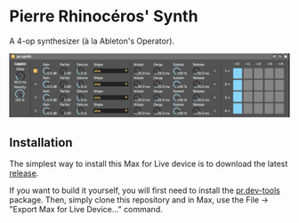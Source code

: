 # Pierre Rhinocéros' Synth
A 4-op synthesizer (à la Ableton's Operator).

![Screenshot](screenshot.png)

## Installation
The simplest way to install this Max for Live device is to download the latest
[release](https://github.com/neta-elad/pr.synth/releases).

If you want to build it yourself, you will first need to install the 
[pr.dev-tools](https://github.com/neta-elad/pr.dev-tools) package.
Then, simply clone this repository and in Max, use the File -> "Export Max for Live Device..." command.